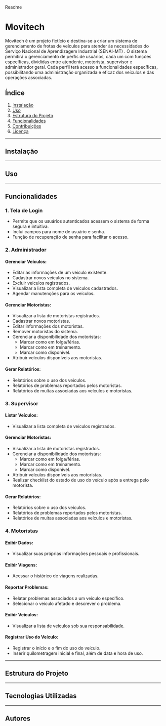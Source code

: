 Readme
# Movitech
Movitech é um projeto fictício e destina-se a criar um sistema de gerenciamento de frotas de veículos para atender às necessidades do Serviço Nacional de Aprendizagem Industrial (SENAI-MT) .
O sistema permitirá o gerenciamento de perfis de usuários, cada um com funções específicas, divididas entre atendente, motorista, supervisor e administrador geral. Cada perfil terá acesso a funcionalidades específicas, possibilitando uma administração organizada e eficaz dos veículos e das operações associadas.

## Índice
1. [Instalação](#instalação)
2. [Uso](#uso)
3. [Estrutura do Projeto](#estrutura-do-projeto)
4. [Funcionalidades](#funcionalidades)
5. [Contribuições](#contribuições)
6. [Licença](#licença)
---

## Instalação

---
## Uso

---
## Funcionalidades

### 1. Tela de Login
- Permite que os usuários autenticados acessem o sistema de forma segura e intuitiva.
- Inclui campos para nome de usuário e senha.
- Função de recuperação de senha para facilitar o acesso.

### 2. Administrador
#### Gerenciar Veículos:
- Editar as informações de um veículo existente.
- Cadastrar novos veículos no sistema.
- Excluir veículos registrados.
- Visualizar a lista completa de veículos cadastrados.
- Agendar manutenções para os veículos.

#### Gerenciar Motoristas:
- Visualizar a lista de motoristas registrados.
- Cadastrar novos motoristas.
- Editar informações dos motoristas.
- Remover motoristas do sistema.
- Gerenciar a disponibilidade dos motoristas:
  - Marcar como em folga/férias.
  - Marcar como em treinamento.
  - Marcar como disponível.
- Atribuir veículos disponíveis aos motoristas.

#### Gerar Relatórios:
- Relatórios sobre o uso dos veículos.
- Relatórios de problemas reportados pelos motoristas.
- Relatórios de multas associadas aos veículos e motoristas.

### 3. Supervisor
#### Listar Veículos:
- Visualizar a lista completa de veículos registrados.

#### Gerenciar Motoristas:
- Visualizar a lista de motoristas registrados.
- Gerenciar a disponibilidade dos motoristas:
  - Marcar como em folga/férias.
  - Marcar como em treinamento.
  - Marcar como disponível.
- Atribuir veículos disponíveis aos motoristas.
- Realizar checklist do estado de uso do veículo após a entrega pelo motorista.

#### Gerar Relatórios:
- Relatórios sobre o uso dos veículos.
- Relatórios de problemas reportados pelos motoristas.
- Relatórios de multas associadas aos veículos e motoristas.

### 4. Motoristas
#### Exibir Dados:
- Visualizar suas próprias informações pessoais e profissionais.

#### Exibir Viagens:
- Acessar o histórico de viagens realizadas.

#### Reportar Problemas:
- Relatar problemas associados a um veículo específico.
- Selecionar o veículo afetado e descrever o problema.

#### Exibir Veículos:
- Visualizar a lista de veículos sob sua responsabilidade.

#### Registrar Uso do Veículo:
- Registrar o início e o fim do uso do veículo.
- Inserir quilometragem inicial e final, além de data e hora de uso.
---
## Estrutura do Projeto

---
## Tecnologias Utilizadas

---
## Autores


